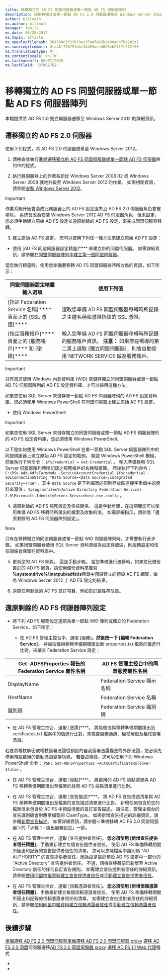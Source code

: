 ```yaml
---
title: 移轉獨立的 AD FS 同盟伺服器或單一節點 AD FS 伺服器陣列
description: 提供將獨立或單一節點 AD FS 2.0 伺服器遷移至 Windows Server 2012 的相關資訊
author: billmath
ms.author: billmath
manager: femila
ms.date: 06/28/2017
ms.topic: article
ms.openlocfilehash: 30156083f33b79ec35a4fa62b24064cb7b1202a7
ms.sourcegitcommit: dfa48f77b751dbc34409aced628eb2f17c912f08
ms.translationtype: MT
ms.contentlocale: zh-TW
ms.lasthandoff: 08/07/2020
ms.locfileid: "87962762"
---
```

# <a name="migrate-a-stand-alone-ad-fs-federation-server-or-a-single-node-ad-fs-farm"></a>移轉獨立的 AD FS 同盟伺服器或單一節點 AD FS 伺服器陣列
本檔提供將 AD FS 2.0 獨立伺服器遷移至 Windows Server 2012 的詳細資訊。

## <a name="migrate-a-stand-alone-ad-fs-20-server"></a>遷移獨立的 AD FS 2.0 伺服器

使用下列程式，將 AD FS 2.0 伺服器遷移至 Windows Server 2012。

1.  請檢查並執行[準備遷移獨立的 AD FS 同盟伺服器或單一節點 AD FS 伺服器](prepare-to-migrate-a-stand-alone-ad-fs-federation-server.md)陣列中的程式。

2.  執行將伺服器上的作業系統從 Windows Server 2008 R2 或 Windows Server 2008 就地升級至 Windows Server 2012 的作業。 如需相關資訊，請參閱[安裝 Windows Server 2012](/previous-versions/windows/it-pro/windows-server-2012-R2-and-2012/jj134246(v=ws.11))。

> [!IMPORTANT]
>  作業系統升級會造成此伺服器上的 AD FS 設定遺失且 AD FS 2.0 伺服器角色會被移除。 系統會改為安裝 Windows Server 2012 AD FS 伺服器角色，但未設定。 您必須手動建立原始 AD FS 設定並還原剩餘的 AD FS 設定，來完成同盟伺服器移轉。

3. 建立原始 AD FS 設定。 您可以使用下列任一種方法來建立原始 AD FS 設定：

-   使用 [AD FS 同盟伺服器設定精靈]**** 來建立新的同盟伺服器。 如需詳細資訊，請參閱[在同盟伺服器陣列中建立第一個同盟伺服器](Create-the-First-Federation-Server-in-a-Federation-Server-Farm.md)。

當您執行精靈時，使用您準備要移轉 AD FS 同盟伺服器時所收集的資訊，如下所示：

 |**同盟伺服器設定精靈輸入選項**|**使用下列值**|
|-----|-----|
|[指定 Federation Service 名稱]**** 頁面上的 [SSL 憑證]****|選取您準備 AD FS 同盟伺服器移轉時所記錄之主體名稱和憑證指紋的 SSL 憑證。|
|[指定服務帳戶]**** 頁面上的 [服務帳戶]**** 和 [密碼]****|輸入您準備 AD FS 同盟伺服器移轉時所記錄的服務帳戶資訊。 **注意：** 如果您在嚮導的第二頁上選取 [獨立同盟伺服器]，則會自動使用 NETWORK SERVICE 做為服務帳戶。|

> [!IMPORTANT]
> 只有當您使用 Windows 內部資料庫 (WID) 來儲存獨立的同盟伺服器或單一節點 AD FS 伺服器陣列的 AD FS 設定資料庫，才可以採用這種方法。
>
>  如果您使用 SQL Server 來儲存單一節點 AD FS 伺服器陣列的 AD FS 設定資料庫，您必須使用 Windows PowerShell 在同盟伺服器上建立原始 AD FS 設定。

-   使用 Windows PowerShell

> [!IMPORTANT]
>  如果您使用 SQL Server 來儲存獨立的同盟伺服器或單一節點 AD FS 伺服器陣列的 AD FS 設定資料庫，您必須使用 Windows PowerShell。

以下是如何使用 Windows PowerShell 在單一節點 SQL Server 伺服器陣列中的同盟伺服器上建立原始 AD FS 設定的範例。  開啟 Windows PowerShell 模組，然後執行下列命令： `$fscredential = Get-Credential` 。 輸入準備移轉 SQL Server 伺服器陣列時所記錄之服務帳戶的名稱和密碼。 然後執行下列命令： `C:\PS> Add-AdfsFarmNode -ServiceAccountCredential $fscredential -SQLConnectionString "Data Source=<Data Source>;Integrated Security=True"` ，其中 `Data Source` 是下列檔案的原則存放區連接字串值中的資料來源值： `%programfiles%\Active Directory Federation Services 2.0\Microsoft.IdentityServer.Servicehost.exe.config` 。

4. 還原剩餘的 AD FS 服務設定及信任關係。 這是手動步驟，在這期間您可以使用準備 AD FS 移轉時所匯出的檔案及收集的值。 如需詳細指示，請參閱「還原剩餘的 AD FS 伺服器陣列設定」。

> [!NOTE]
>  只有在移轉獨立的同盟伺服器或單一節點 WID 伺服器陣列時，才需要執行此步驟。  如果同盟伺服器使用 SQL Server 資料庫做為設定存放區，則服務設定和信任關係會保留在資料庫中。

5. 更新您的 AD FS 網頁。 這是手動步驟。 當您準備進行遷移時，如果您已備份自訂的 AD FS 網頁，請使用備份資料來覆寫 **%systemdrive%\inetpub\adfs\ls**目錄中預設建立的預設 AD FS 網頁，做為 Windows Server 2012 上 AD FS 設定的結果。

6. 還原任何剩餘的 AD FS 自訂項目，例如自訂屬性存放區。

## <a name="restoring-the-remaining-ad-fs-farm-configuration"></a>還原剩餘的 AD FS 伺服器陣列設定

-   將下列 AD FS 服務設定還原為單一節點 WID 陣列或獨立的 Federation Service，如下所示：

    -   在 AD FS 管理主控台中，選取 [服務]****，然後按一下 [編輯 Federation Service]****。 將每個值與移轉準備期間匯出到 properties.txt 檔案的值進行比對，來檢查 Federation Service 設定：


|**Get-ADFSProperties 報告的 Federation Service 屬性名稱**|**AD FS 管理主控台中的同盟服務屬性名稱**|
|-----|-----|
|DisplayName|Federation Service 顯示名稱|
|HostName|Federation Service 名稱|
|識別碼|Federation Service 識別碼|

-   在 AD FS 管理主控台，選取 [憑證]****。 將每個值與移轉準備期間匯出到 certificates.txt 檔案中的值進行比對，來檢查服務通訊、權杖解密及權杖簽署憑證。

若要將權杖解密或權杖簽署憑證從預設的自我簽署憑證變更為外部憑證，您必須先停用預設啟用的自動憑證變換功能。  若要這樣做，您可以使用下列 Windows PowerShell 命令： `PSH: Set-ADFSProperties –AutoCertificateRollover $false` 。

-   在 AD FS 管理主控台，選取 [端點]****。 將啟用的 AD FS 端點清單與 AD FS 移轉準備期間匯出至檔案的啟用 AD FS 端點清單進行比對。

-   在 AD FS 管理主控台，選取 [宣告描述]****。 將 AD FS 宣告描述清單與 AD FS 移轉準備期間匯出至檔案的宣告描述清單進行比對。 新增任何包含於您的檔案但未包含於 AD FS 中預設清單的自訂宣告描述。  請注意，管理主控台的宣告識別碼會對應至檔案的 ClaimType。  如需新增宣告描述的詳細資訊，請參閱[新增宣告描述](../operations/add-a-claim-description.md)。 如需詳細資訊，請參閱＜準備移轉 AD FS 2.0 同盟伺服器＞的「步驟 1 - 匯出服務設定」一節。

-   在 AD FS 管理主控台，選取 [宣告提供者信任]****。 您必須使用 [新增宣告提供者信任精靈]****，手動重新建立每個宣告提供者信任。  使用 AD FS 準備移轉期間所匯出和記錄的宣告提供者信任的清單。 您可以忽略檔案中識別碼 “AD AUTHORITY” 的宣告提供者信任，因為這是屬於預設 AD FS 設定中一部分的 “Active Directory” 宣告提供者信任。  不過，請檢查移轉前已新增至 Active Directory 信任的任何自訂宣告規則。 如需建立宣告提供者信任的詳細資訊，請參閱[使用同盟中繼資料建立宣告提供者信任](../operations/create-a-claims-provider-trust.md#to-create-a-claims-provider-trust-using-federation-metadata)或[手動建立宣告提供者信任](../operations/create-a-claims-provider-trust.md#to-create-a-claims-provider-trust-manually)。

-   在 AD FS 管理主控台，選取 [信賴憑證者信任]****。 您必須使用 [新增信賴憑證者信任精靈]****，手動重新建立每個信賴憑證者信任。 使用 AD FS 準備移轉期間所匯出和記錄的信賴憑證者信任的清單。 如需建立宣告提供者信任的詳細資訊，請參閱[使用同盟中繼資料建立信賴憑證者信任](../operations/create-a-relying-party-trust.md#to-create-a-claims-aware-relying-party-trust-using-federation-metadata)或[手動建立信賴憑證者信任](../operations/create-a-relying-party-trust.md#to-create-a-claims-aware-relying-party-trust-manually)。

## <a name="next-steps"></a>後續步驟
 [準備遷移 AD FS 2.0 同盟伺服器](prepare-to-migrate-ad-fs-fed-server.md)[準備遷移 AD FS 2.0 同盟伺服器 proxy](prepare-to-migrate-ad-fs-fed-proxy.md) [遷移 AD FS 2.0 同盟](migrate-the-ad-fs-fed-server.md)伺服器遷移[AD FS 2.0 同盟伺服器 proxy](migrate-the-ad-fs-2-fed-server-proxy.md) [遷移 AD FS 1.1 Web 代理](migrate-the-ad-fs-web-agent.md)程式




-
-
